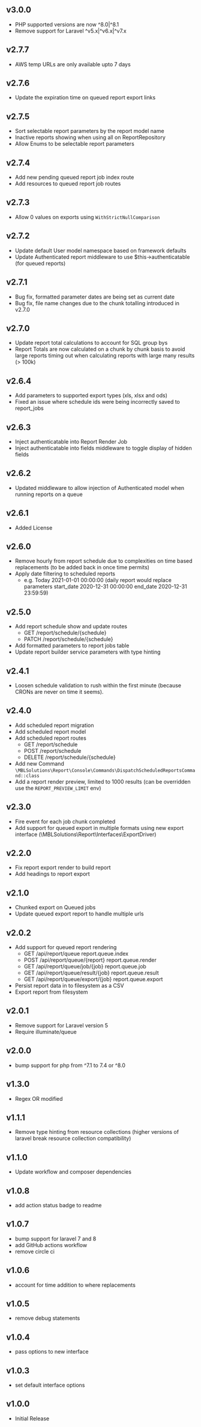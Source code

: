 ## v3.0.0

+ PHP supported versions are now ^8.0|^8.1
+ Remove support for Laravel ^v5.x|^v6.x|^v7.x

## v2.7.7

+ AWS temp URLs are only available upto 7 days

## v2.7.6

+ Update the expiration time on queued report export links

## v2.7.5

+ Sort selectable report parameters by the report model name
+ Inactive reports showing when using all on ReportRepository
+ Allow Enums to be selectable report parameters 

## v2.7.4

+ Add new pending queued report job index route
+ Add resources to queued report job routes

## v2.7.3

+ Allow 0 values on exports using `WithStrictNullComparison`

## v2.7.2

+ Update default User model namespace based on framework defaults
+ Update Authenticated report middleware to use $this->authenticatable (for queued reports) 

## v2.7.1

+ Bug fix, formatted parameter dates are being set as current date
+ Bug fix, file name changes due to the chunk totalling introduced in v2.7.0

## v2.7.0

+ Update report total calculations to account for SQL group bys
+ Report Totals are now calculated on a chunk by chunk basis to avoid large reports timing out when calculating reports 
  with large many results (> 100k)

## v2.6.4

+ Add parameters to supported export types (xls, xlsx and ods)
+ Fixed an issue where schedule ids were being incorrectly saved to report_jobs

## v2.6.3

+ Inject authenticatable into Report Render Job
+ Inject authenticatable into fields middleware to toggle display of hidden fields

## v2.6.2

+ Updated middleware to allow injection of Authenticated model when running reports on a queue

## v2.6.1

+ Added License

## v2.6.0

+ Remove hourly from report schedule due to complexities on time based replacements (to be added back in once time permits)
+ Apply date filtering to scheduled reports 
  + e.g. Today 2021-01-01 00:00:00 (daily report would replace parameters start_date 2020-12-31 00:00:00 end_date 2020-12-31 23:59:59)

## v2.5.0

+ Add report schedule show and update routes
  + GET /report/schedule/{schedule}
  + PATCH /report/schedule/{schedule}
+ Add formatted parameters to report jobs table
+ Update report builder service parameters with type hinting

## v2.4.1

+ Loosen schedule validation to rush within the first minute (because CRONs are never on time it seems).

## v2.4.0

+ Add scheduled report migration
+ Add scheduled report model
+ Add scheduled report routes
  + GET /report/schedule
  + POST /report/schedule
  + DELETE /report/schedule/{schedule}
+ Add new Command `\MBLSolutions\Report\Console\Commands\DispatchScheduledReportsCommand::class`
+ Add a report render preview, limited to 1000 results (can be overridden use the `REPORT_PREVIEW_LIMIT` env)

## v2.3.0

+ Fire event for each job chunk completed
+ Add support for queued export in multiple formats using new export interface (\MBLSolutions\Report\Interfaces\ExportDriver)

## v2.2.0

+ Fix report export render to build report
+ Add headings to report export

## v2.1.0

+ Chunked export on Queued jobs
+ Update queued export report to handle multiple urls

## v2.0.2

+ Add support for queued report rendering
  + GET /api/report/queue              report.queue.index
  + POST /api/report/queue/{report}    report.queue.render
  + GET /api/report/queue/job/{job}    report.queue.job
  + GET /api/report/queue/result/{job} report.queue.result
  + GET /api/report/queue/export/{job} report.queue.export
+ Persist report data in to filesystem as a CSV
+ Export report from filesystem

## v2.0.1

+ Remove support for Laravel version 5
+ Require illuminate/queue

## v2.0.0

+ bump support for php from ^7.1 to 7.4 or ^8.0

## v1.3.0

+ Regex OR modified 

## v1.1.1

+ Remove type hinting from resource collections (higher versions of laravel break resource 
  collection compatibility)

## v1.1.0

+ Update workflow and composer dependencies

## v1.0.8

+ add action status badge to readme

## v1.0.7

+ bump support for laravel 7 and 8
+ add GitHub actions workflow
+ remove circle ci

## v1.0.6

+ account for time addition to where replacements

## v1.0.5

+ remove debug statements

## v1.0.4

+ pass options to new interface

## v1.0.3

+ set default interface options

## v1.0.0

+ Initial Release
